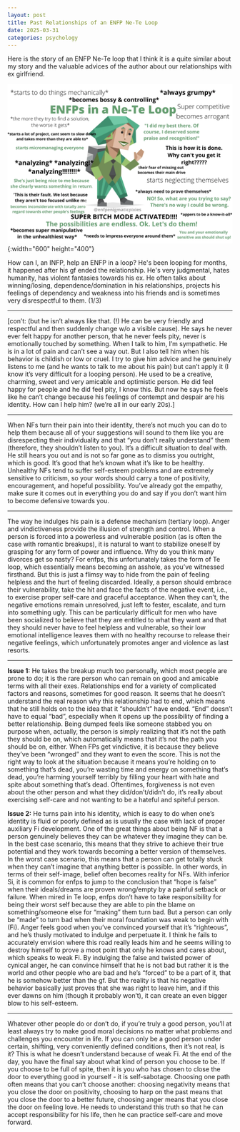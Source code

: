 ```yaml
---
layout: post
title: Past Relationships of an ENFP Ne-Te Loop
date: 2025-03-31
categories: psychology
---
```


Here is the story of an ENFP Ne-Te loop that I think it is a quite similar about my story and the valuable advices of the author about our relationships with ex girlfriend.

![Ảnh](/images/enfp-ne-te-loop.webp){:width="600" height="400"}

How can I, an INFP, help an ENFP in a loop? He's been looping for months, it happened after his gf ended the relationship. He's very judgmental, hates humanity, has violent fantasies towards his ex. He often talks about winning/losing, dependence/domination in his relationships, projects his feelings of dependency and weakness into his friends and is sometimes very disrespectful to them. (1/3)

---

[con’t: (but he isn’t always like that. (!) He can be very friendly and respectful and then suddenly change w/o a visible cause). He says he never ever felt happy for another person, that he never feels pity, never is emotionally touched by something. When I talk to him, I’m sympathetic. He is in a lot of pain and can’t see a way out. But I also tell him when his behavior is childish or low or cruel. I try to give him advice and he genuinely listens to me (and he wants to talk to me about his pain) but can’t apply it (I know it’s very difficult for a looping person). He used to be a creative, charming, sweet and very amicable and optimistic person. He did feel happy for people and he did feel pity, I know this. But now he says he feels like he can’t change because his feelings of contempt and despair are his identity. How can I help him? (we’re all in our early 20s).]

---

When NFs turn their pain into their identity, there’s not much you can do to help them because all of your suggestions will sound to them like you are disrespecting their individuality and that “you don’t really understand” them (therefore, they shouldn’t listen to you). It’s a difficult situation to deal with. He still hears you out and is not so far gone as to dismiss you outright, which is good. It’s good that he’s known what it’s like to be healthy. Unhealthy NFs tend to suffer self-esteem problems and are extremely sensitive to criticism, so your words should carry a tone of positivity, encouragement, and hopeful possibility. You’ve already got the empathy, make sure it comes out in everything you do and say if you don’t want him to become defensive towards you.

---

The way he indulges his pain is a defense mechanism (tertiary loop). Anger and vindictiveness provide the illusion of strength and control. When a person is forced into a powerless and vulnerable position (as is often the case with romantic breakups), it is natural to want to stabilize oneself by grasping for any form of power and influence. Why do you think many divorces get so nasty? For enfps, this unfortunately takes the form of Te loop, which essentially means becoming an asshole, as you’ve witnessed firsthand. But this is just a flimsy way to hide from the pain of feeling helpless and the hurt of feeling discarded. Ideally, a person should embrace their vulnerability, take the hit and face the facts of the negative event, i.e., to exercise proper self-care and graceful acceptance. When they can’t, the negative emotions remain unresolved, just left to fester, escalate, and turn into something ugly. This can be particularly difficult for men who have been socialized to believe that they are entitled to what they want and that they should never have to feel helpless and vulnerable, so their low emotional intelligence leaves them with no healthy recourse to release their negative feelings, which unfortunately promotes anger and violence as last resorts.

---

**Issue 1:** He takes the breakup much too personally, which most people are prone to do; it is the rare person who can remain on good and amicable terms with all their exes. Relationships end for a variety of complicated factors and reasons, sometimes for good reason. It seems that he doesn’t understand the real reason why this relationship had to end, which means that he still holds on to the idea that it “shouldn’t” have ended. “End” doesn’t have to equal “bad”, especially when it opens up the possibility of finding a better relationship. Being dumped feels like someone stabbed you on purpose when, actually, the person is simply realizing that it’s not the path they should be on, which automatically means that it’s not the path you should be on, either. When FPs get vindictive, it is because they believe they’ve been “wronged” and they want to even the score. This is not the right way to look at the situation because it means you’re holding on to something that’s dead, you’re wasting time and energy on something that’s dead, you’re harming yourself terribly by filling your heart with hate and spite about something that’s dead. Oftentimes, forgiveness is not even about the other person and what they did/don’t/didn’t do, it’s really about exercising self-care and not wanting to be a hateful and spiteful person.

**Issue 2:** He turns pain into his identity, which is easy to do when one’s identity is fluid or poorly defined as is usually the case with lack of proper auxiliary Fi development. One of the great things about being NF is that a person genuinely believes they can be whatever they imagine they can be. In the best case scenario, this means that they strive to achieve their true potential and they work towards becoming a better version of themselves. In the worst case scenario, this means that a person can get totally stuck when they can’t imagine that anything better is possible. In other words, in terms of their self-image, belief often becomes reality for NFs. With inferior Si, it is common for enfps to jump to the conclusion that “hope is false” when their ideals/dreams are proven wrong/empty by a painful setback or failure. When mired in Te loop, enfps don’t have to take responsibility for being their worst self because they are able to pin the blame on something/someone else for “making” them turn bad. But a person can only be “made” to turn bad when their moral foundation was weak to begin with (Fi). Anger feels good when you’ve convinced yourself that it’s “righteous”, and he’s thusly motivated to indulge and perpetuate it. I think he fails to accurately envision where this road really leads him and he seems willing to destroy himself to prove a moot point that only he knows and cares about, which speaks to weak Fi. By indulging the false and twisted power of cynical anger, he can convince himself that he is not bad but rather it is the world and other people who are bad and he’s “forced” to be a part of it, that he is somehow better than the gf. But the reality is that his negative behavior basically just proves that she was right to leave him, and if this ever dawns on him (though it probably won’t), it can create an even bigger blow to his self-esteem.

---

Whatever other people do or don’t do, if you’re truly a good person, you’ll at least always try to make good moral decisions no matter what problems and challenges you encounter in life. If you can only be a good person under certain, shifting, very conveniently defined conditions, then it’s not real, is it? This is what he doesn’t understand because of weak Fi. At the end of the day, you have the final say about what kind of person you choose to be. If you choose to be full of spite, then it is you who has chosen to close the door to everything good in yourself - it is self-sabotage. Choosing one path often means that you can’t choose another: choosing negativity means that you close the door on positivity, choosing to harp on the past means that you close the door to a better future, choosing anger means that you close the door on feeling love. He needs to understand this truth so that he can accept responsibility for his life, then he can practice self-care and move forward.
